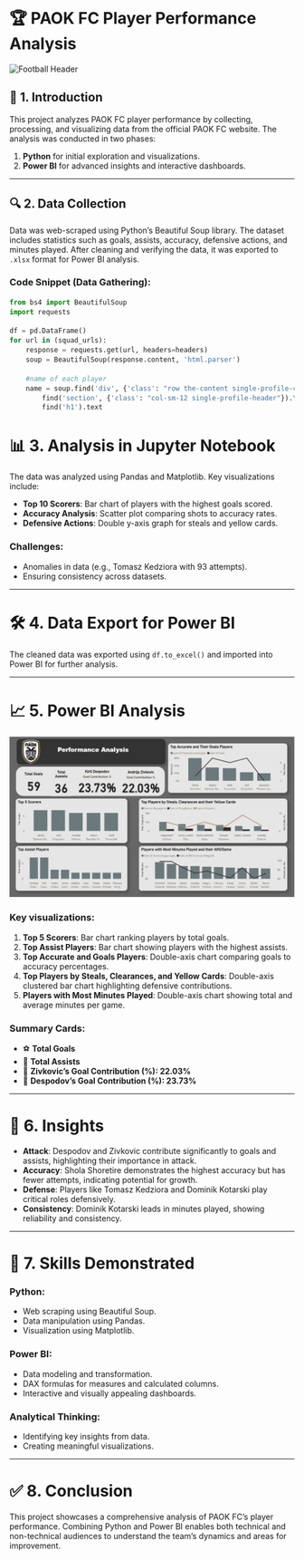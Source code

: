 # 🏆 PAOK FC Player Performance Analysis

![Football Header](https://www.scisports.com/wp-content/uploads/2018/11/SciSports-Visual-Insight-screen-v4-1920-1280x720.jpg)

## 📌 **1. Introduction**
This project analyzes PAOK FC player performance by collecting, processing, and visualizing data from the official PAOK FC website. The analysis was conducted in two phases:
1. **Python** for initial exploration and visualizations.
2. **Power BI** for advanced insights and interactive dashboards.

---

## 🔍 **2. Data Collection**
Data was web-scraped using Python’s Beautiful Soup library. The dataset includes statistics such as goals, assists, accuracy, defensive actions, and minutes played. After cleaning and verifying the data, it was exported to `.xlsx` format for Power BI analysis.

### **Code Snippet (Data Gathering)**:
```python
from bs4 import BeautifulSoup
import requests

df = pd.DataFrame()
for url in (squad_urls):
    response = requests.get(url, headers=headers)
    soup = BeautifulSoup(response.content, 'html.parser')
    
    #name of each player
    name = soup.find('div', {'class': "row the-content single-profile-content"}).\
        find('section', {'class': "col-sm-12 single-profile-header"}).\
        find('h1').text
```

# 📊 3. Analysis in Jupyter Notebook

The data was analyzed using Pandas and Matplotlib. Key visualizations include:

- **Top 10 Scorers**: Bar chart of players with the highest goals scored.
- **Accuracy Analysis**: Scatter plot comparing shots to accuracy rates.
- **Defensive Actions**: Double y-axis graph for steals and yellow cards.

### **Challenges**:
- Anomalies in data (e.g., Tomasz Kedziora with 93 attempts).
- Ensuring consistency across datasets.

---

# 🛠️ 4. Data Export for Power BI

The cleaned data was exported using `df.to_excel()` and imported into Power BI for further analysis.

---

# 📈 5. Power BI Analysis
[![Power BI Analysis](https://github.com/vasilis6194/football-scrape-project/blob/main/4.PowerBI%20Analysis/PowerBI_analysis_image2.png)](https://app.powerbi.com/view?r=eyJrIjoiOTg4ZDU1NWEtNjJlMC00NDAwLWE0MTktZmQwZDU5MTQ2OGVhIiwidCI6IjI1Y2UwMjYxLWJiZDYtNDljZC1hMWUyLTU0MjYwODg2ZDE1OSJ9)


### **Key visualizations**:
1. **Top 5 Scorers**: Bar chart ranking players by total goals.
2. **Top Assist Players**: Bar chart showing players with the highest assists.
3. **Top Accurate and Goals Players**: Double-axis chart comparing goals to accuracy percentages.
4. **Top Players by Steals, Clearances, and Yellow Cards**: Double-axis clustered bar chart highlighting defensive contributions.
5. **Players with Most Minutes Played**: Double-axis chart showing total and average minutes per game.

### **Summary Cards**:
- ⚽ **Total Goals**
- 🎯 **Total Assists**
- 🔢 **Zivkovic’s Goal Contribution (%): 22.03%**
- 🔢 **Despodov’s Goal Contribution (%): 23.73%**

---

# 🔑 6. Insights

- **Attack**: Despodov and Zivkovic contribute significantly to goals and assists, highlighting their importance in attack.
- **Accuracy**: Shola Shoretire demonstrates the highest accuracy but has fewer attempts, indicating potential for growth.
- **Defense**: Players like Tomasz Kedziora and Dominik Kotarski play critical roles defensively.
- **Consistency**: Dominik Kotarski leads in minutes played, showing reliability and consistency.

---

# 🚀 7. Skills Demonstrated

### **Python**:
- Web scraping using Beautiful Soup.
- Data manipulation using Pandas.
- Visualization using Matplotlib.

### **Power BI**:
- Data modeling and transformation.
- DAX formulas for measures and calculated columns.
- Interactive and visually appealing dashboards.

### **Analytical Thinking**:
- Identifying key insights from data.
- Creating meaningful visualizations.

---

# ✅ 8. Conclusion

This project showcases a comprehensive analysis of PAOK FC’s player performance. Combining Python and Power BI enables both technical and non-technical audiences to understand the team’s dynamics and areas for improvement.
